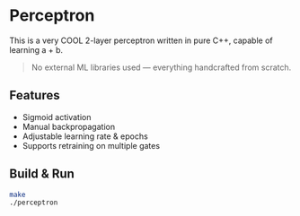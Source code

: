 # Perceptron
This is a very COOL 2-layer perceptron written in pure C++, capable of learning a + b.

> No external ML libraries used — everything handcrafted from scratch.

## Features
- Sigmoid activation
- Manual backpropagation
- Adjustable learning rate & epochs
- Supports retraining on multiple gates

## Build & Run

```bash
make
./perceptron
